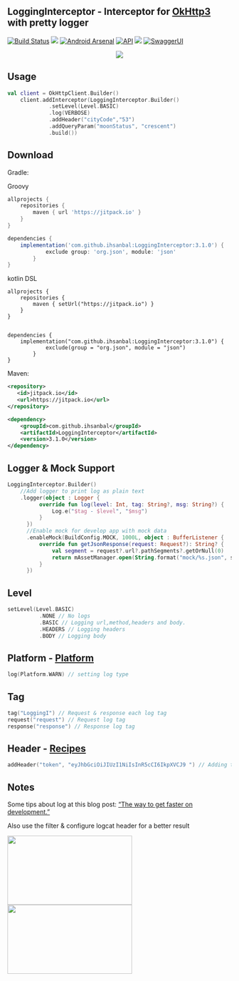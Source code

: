 LoggingInterceptor - Interceptor for [OkHttp3](https://github.com/square/okhttp) with pretty logger
--------

[![Build Status](https://travis-ci.org/ihsanbal/LoggingInterceptor.svg?branch=master)](https://travis-ci.org/ihsanbal/LoggingInterceptor)
[![](https://img.shields.io/badge/AndroidWeekly-%23272-blue.svg?style=flat-square)](http://androidweekly.net/issues/issue-272)
[![Android Arsenal](https://img.shields.io/badge/Android%20Arsenal-LoggingInterceptor-green.svg?style=flat-square)](https://android-arsenal.com/details/1/5870)
[![API](https://img.shields.io/badge/API-9%2B-brightgreen.svg?style=flat-square)](http://www.oracle.com/technetwork/java/javase/downloads/jre7-downloads-1880261.html)
[![](https://jitpack.io/v/ihsanbal/LoggingInterceptor.svg)](https://jitpack.io/#ihsanbal/LoggingInterceptor)
[![SwaggerUI](https://img.shields.io/badge/Swagger-mockable.io-orange.svg?style=flat-square)](https://www.mockable.io/swagger/index.html?url=https%3A%2F%2Fdemo2961085.mockable.io%3Fopenapi#!/demo2961085)

<p align="center">
    <img src="https://github.com/ihsanbal/LoggingInterceptor/blob/master/images/logcat.png"/>
</p>

Usage
--------

```kotlin
val client = OkHttpClient.Builder()
    client.addInterceptor(LoggingInterceptor.Builder()
             .setLevel(Level.BASIC)
             .log(VERBOSE)
             .addHeader("cityCode","53")
             .addQueryParam("moonStatus", "crescent")
             .build())
```

Download
--------

Gradle:

Groovy
```groovy
allprojects {
	repositories {
		maven { url 'https://jitpack.io' }
	}
}

dependencies {
	implementation('com.github.ihsanbal:LoggingInterceptor:3.1.0') {
        	exclude group: 'org.json', module: 'json'
    	}
}
```

kotlin DSL
```
allprojects {
	repositories {
		maven { setUrl("https://jitpack.io") }
	}
}


dependencies {
	implementation("com.github.ihsanbal:LoggingInterceptor:3.1.0") {
        	exclude(group = "org.json", module = "json")
    	}
}

```

Maven:
```xml
<repository>
   <id>jitpack.io</id>
   <url>https://jitpack.io</url>
</repository>

<dependency>
    <groupId>com.github.ihsanbal</groupId>
    <artifactId>LoggingInterceptor</artifactId>
    <version>3.1.0</version>
</dependency>
```


Logger & Mock Support
---------------------
```kotlin
LoggingInterceptor.Builder()
    //Add logger to print log as plain text
    .logger(object : Logger {
          override fun log(level: Int, tag: String?, msg: String?) {
              Log.e("$tag - $level", "$msg")
          }
      })
      //Enable mock for develop app with mock data
      .enableMock(BuildConfig.MOCK, 1000L, object : BufferListener {
          override fun getJsonResponse(request: Request?): String? {
              val segment = request?.url?.pathSegments?.getOrNull(0)
              return mAssetManager.open(String.format("mock/%s.json", segment)).source().buffer().readUtf8()
          }
      })
```	

Level
--------

```kotlin
setLevel(Level.BASIC)
	      .NONE // No logs
	      .BASIC // Logging url,method,headers and body.
	      .HEADERS // Logging headers
	      .BODY // Logging body
```	

Platform - [Platform](https://github.com/square/okhttp/blob/master/okhttp/src/main/java/okhttp3/internal/platform/Platform.java)
--------

```kotlin
log(Platform.WARN) // setting log type
```

Tag
--------

```kotlin
tag("LoggingI") // Request & response each log tag
request("request") // Request log tag
response("response") // Response log tag

```
	
Header - [Recipes](https://github.com/square/okhttp/wiki/Recipes)
--------

```kotlin
addHeader("token", "eyJhbGciOiJIUzI1NiIsInR5cCI6IkpXVCJ9 ") // Adding to request
```

Notes
--------
Some tips about log at this blog post: [“The way to get faster on development.”](https://medium.com/@ihsanbal/the-way-to-get-faster-on-development-9d7b23ef8c10)

Also use the filter & configure logcat header for a better result

<p align="left">
    <img src="https://github.com/ihsanbal/LoggingInterceptor/blob/master/images/screen_shot_5.png" width="280" height="155"/>
    <img src="https://github.com/ihsanbal/LoggingInterceptor/blob/master/images/screen_shot_4.png" width="280" height="155"/>
</p>
